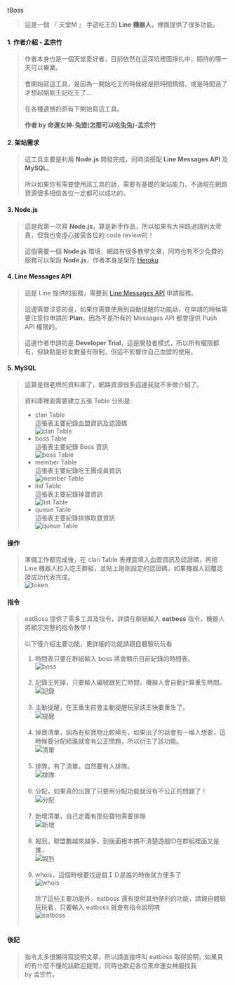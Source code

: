 tBoss
>這是一個 『 天堂M 』 手遊吃王的 **Line 機器人**，裡面提供了很多功能。

#### 1. 作者介紹 - 孟宗竹
>作者本身也是一個天堂愛好者，目前依然在這深坑裡面掙扎中，期待的哪一天可以畢業。
><br><br>
>會開始寫這工具，是因為一開始吃王的時候總是把時間搞錯，或是時間過了才想起剛剛王記吃王了...
><br><br>
>在各種遺憾的原有下開始寫這工具。
><br><br>
>**作者 by 命運女神-兔盟(怎麼可以吃兔兔)-孟宗竹**

#### 2. 架站需求
>這工具主要是利用 **Node.js** 開發完成，同時須搭配 **Line Messages API** 及 **MySQL**。
><br><br>
>所以如果你有需要使用該工具的話，需要有基礎的架站能力，不過現在網路資源很多相信各位一定都可以成功的。

#### 3. Node.js
>這是我第一次寫 **Node.js**，算是新手作品，所以如果有大神路過請別太苛責，但我也會虛心接受各位的 code review的！
><br><br>
>這個需要一個 **Node.js** 環境，網路有很多教學文章，同時也有不少免費的服務可以架設 **Node.js**，作者本身是架在 [Heroku](www.Heroku.com)

#### 4. Line Messages API
>這是 Line 提供的服務，需要到 [Line Messages API](https://developers.line.me/en/docs/messaging-api/overview/) 申請服務。
><br><br>
>這邊需要注意的是，如果你需要使用到自動提醒的功能話，在申請的時候需要注意你申請的 **Plan**，因為不是所有的 Messages API 都會提供 Push API 權限的。
><br><br>
>這邊作者申請的是 **Developer Trial**，這是開發者模式，所以所有權限都有，但缺點是好友數量有限制，但這不影響你自己血盟的使用。

#### 5. MySQL
>這算是很老牌的資料庫了，網路資源很多這邊我就不多做介紹了。
><br><br>
>資料庫裡面需要建立五張 Table 分別是:
> * clan Table<br>
> 這張表主要紀錄血盟資訊及認證碼<br>
> ![clan Table](/public/clan.png)<br>
> * boss Table<br>
> 這張表主要紀錄 Boss 資訊<br>
> ![boss Table](/public/boss.png)<br>
> * member Table<br>
> 這張表主要紀錄吃王團成員資訊<br>
> ![member Table](/public/member.png)<br>
> * list Table<br>
> 這張表主要紀錄掉寶資訊<br>
> ![list Table](/public/list.png)<br>
> * queue Table<br>
> 這張表主要紀錄排隊取寶資訊<br>
> ![queue Table](/public/queue.png)<br>

#### 操作
>準備工作都完成後，在 clan Table 表裡面填入血盟資訊及認證碼，再把 Line 機器人拉入吃王群組，並貼上剛剛設定的認證碼，如果機器人回覆認證成功代表完成。<br>
>![token](/public/token.png)<br>

#### 指令
>eatBoss 提供了需多工具及指令，詳請在群組輸入 **eatboss** 指令，機器人將顯示完整的指令教學！
><br><br>
>以下僅介紹主要功能，更詳細的功能請親自體驗玩玩看
><br>
> 1. 時間表只要在群組輸入 boss 將會顯示目前紀錄的時間表。<br>
> ![boss](/public/boss.jpg)<br><br>
> 2. 記錄王死掉，只要輸入編號跟死亡時間，機器人會自動計算重生時間。<br>
> ![記錄](/public/02.jpg)<br><br>
> 3. 主動提醒，在王重生前會主動提醒玩家該王快要重生了。<br>
> ![提醒](/public/05.jpg)<br><br>
> 4. 掉寶清單，因為有些寶物比較稀有，如果出了的話會有一堆人想要，這時候要分配給誰就會有公正問題，所以衍生了該功能。<br>
> ![清單](/public/04.jpg)<br><br>
> 5. 排隊，有了清單，自然要有人排隊。<br>
> ![排隊](/public/03.jpg)<br><br>
> 6. 分配，如果真的出寶了只要用分配功能就沒有不公正的問題了！<br>
> ![分配](/public/01.jpg)<br><br>
> 7. 新增清單，自己定義有那些寶物需要排隊<br>
> ![新增](/public/06.jpg)<br><br>
> 8. 報到，聯盟數越來越多，到後面根本搞不清楚遊戲ID在群組裡面又是誰..<br>
> ![報到](/public/07.jpg)<br><br>
> 9. whois，這個時候要找遊戲ＩＤ是誰的時後就方便多了<br>
> ![whois](/public/08.jpg)<br><br>
> 除了這些主要功能外，eatboss 還有提供其他便利的功能，請親自體驗玩玩看，只要輸入 eatboss 就會有指令說明唷<br>
> ![eatboss](/public/eatboss.jpg)<br><br>

#### 後記
> 指令太多很懶得寫說明文章，所以請直接呼叫 eatboss 取得說明，如果真的有什麼不懂的話歡迎提問，同時也歡迎各位來命運女神服找我<br>
>  by 孟宗竹。
